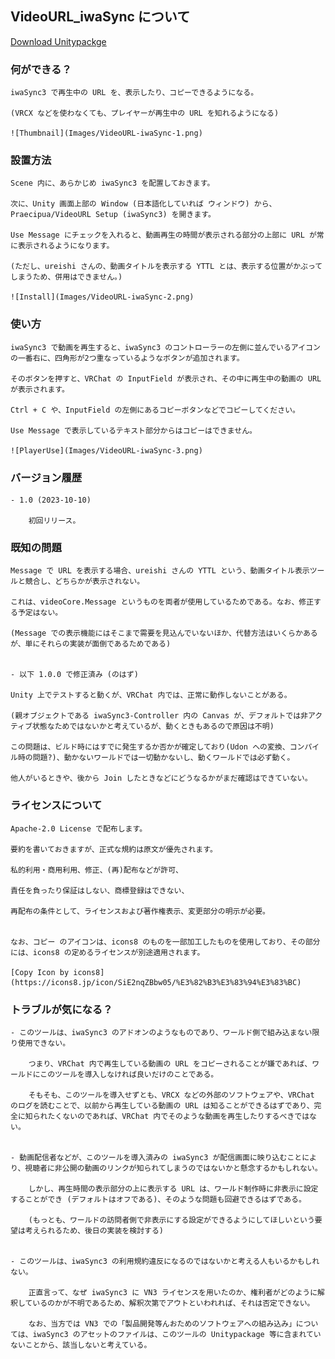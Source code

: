 ## VideoURL_iwaSync について


[Download Unitypackge](VideoURL_iwaSync3.unitypackage)

### 何ができる？

	iwaSync3 で再生中の URL を、表示したり、コピーできるようになる。

	(VRCX などを使わなくても、プレイヤーが再生中の URL を知れるようになる)

	![Thumbnail](Images/VideoURL-iwaSync-1.png)


### 設置方法

	Scene 内に、あらかじめ iwaSync3 を配置しておきます。

	次に、Unity 画面上部の Window (日本語化していれば ウィンドウ) から、Praecipua/VideoURL Setup (iwaSync3) を開きます。

	Use Message にチェックを入れると、動画再生の時間が表示される部分の上部に URL が常に表示されるようになります。

	(ただし、ureishi さんの、動画タイトルを表示する YTTL とは、表示する位置がかぶってしまうため、併用はできません。)

	![Install](Images/VideoURL-iwaSync-2.png)


### 使い方

	iwaSync3 で動画を再生すると、iwaSync3 のコントローラーの左側に並んでいるアイコンの一番右に、四角形が2つ重なっているようなボタンが追加されます。

	そのボタンを押すと、VRChat の InputField が表示され、その中に再生中の動画の URL が表示されます。

	Ctrl + C や、InputField の左側にあるコピーボタンなどでコピーしてください。

	Use Message で表示しているテキスト部分からはコピーはできません。

	![PlayerUse](Images/VideoURL-iwaSync-3.png)


### バージョン履歴

	- 1.0 (2023-10-10)

		初回リリース。


### 既知の問題

	Message で URL を表示する場合、ureishi さんの YTTL という、動画タイトル表示ツールと競合し、どちらかが表示されない。

	これは、videoCore.Message というものを両者が使用しているためである。なお、修正する予定はない。
	
	(Message での表示機能にはそこまで需要を見込んでいないほか、代替方法はいくらかあるが、単にそれらの実装が面倒であるためである)


	- 以下 1.0.0 で修正済み (のはず)

	Unity 上でテストすると動くが、VRChat 内では、正常に動作しないことがある。

	(親オブジェクトである iwaSync3-Controller 内の Canvas が、デフォルトでは非アクティブ状態なためではないかと考えているが、動くときもあるので原因は不明)

	この問題は、ビルド時にはすでに発生するか否かが確定しており(Udon への変換、コンパイル時の問題?)、動かないワールドでは一切動かないし、動くワールドでは必ず動く。

	他人がいるときや、後から Join したときなどにどうなるかがまだ確認はできていない。


### ライセンスについて

	Apache-2.0 License で配布します。

	要約を書いておきますが、正式な規約は原文が優先されます。

	私的利用・商用利用、修正、(再)配布などが許可、
	
	責任を負ったり保証はしない、商標登録はできない、

	再配布の条件として、ライセンスおよび著作権表示、変更部分の明示が必要。


	なお、コピー のアイコンは、icons8 のものを一部加工したものを使用しており、その部分には、icons8 の定めるライセンスが別途適用されます。

	[Copy Icon by icons8](https://icons8.jp/icon/SiE2nqZBbw05/%E3%82%B3%E3%83%94%E3%83%BC)

### トラブルが気になる？

	- このツールは、iwaSync3 のアドオンのようなものであり、ワールド側で組み込まない限り使用できない。

		つまり、VRChat 内で再生している動画の URL をコピーされることが嫌であれば、ワールドにこのツールを導入しなければ良いだけのことである。

		そもそも、このツールを導入せずとも、VRCX などの外部のソフトウェアや、VRChat のログを読むことで、以前から再生している動画の URL は知ることができるはずであり、完全に知られたくないのであれば、VRChat 内でそのような動画を再生したりするべきではない。

	
	- 動画配信者などが、このツールを導入済みの iwaSync3 が配信画面に映り込むことにより、視聴者に非公開の動画のリンクが知られてしまうのではないかと懸念するかもしれない。

		しかし、再生時間の表示部分の上に表示する URL は、ワールド制作時に非表示に設定することができ (デフォルトはオフである)、そのような問題も回避できるはずである。

		(もっとも、ワールドの訪問者側で非表示にする設定ができるようにしてほしいという要望は考えられるため、後日の実装を検討する)


	- このツールは、iwaSync3 の利用規約違反になるのではないかと考える人もいるかもしれない。

		正直言って、なぜ iwaSync3 に VN3 ライセンスを用いたのか、権利者がどのように解釈しているのかが不明であるため、解釈次第でアウトといわれれば、それは否定できない。

		なお、当方では VN3 での「製品開発等んおためのソフトウェアへの組み込み」については、iwaSync3 のアセットのファイルは、このツールの Unitypackage 等に含まれていないことから、該当しないと考えている。